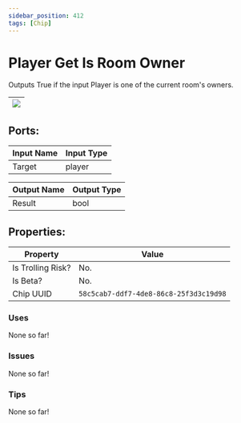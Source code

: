 ```yaml
---
sidebar_position: 412
tags: [Chip]
---
```


# Player Get Is Room Owner


Outputs True if the input Player is one of the current room's owners.

| ![](https://images-ext-2.discordapp.net/external/MPmIaQzlEPmgGWlgi-WxBBXt0Bjv_zWPkg1y1f_sy3s/https/www.recroomcircuits.com/image/circuit/absolute-value?width=206&height=108) |
|-----|

## Ports:

| Input Name | Input Type |
|-----------|-----------|
| Target | player |

| Output Name | Output Type |
|-----------|-----------|
| Result | bool |

## Properties:

| Property  | Value |
|-------------------|-----------|
| Is Trolling Risk? | No. |
| Is Beta? | No. |
| Chip UUID | `58c5cab7-ddf7-4de8-86c8-25f3d3c19d98` |

### Uses
None so far!

### Issues
None so far!

### Tips
None so far!

